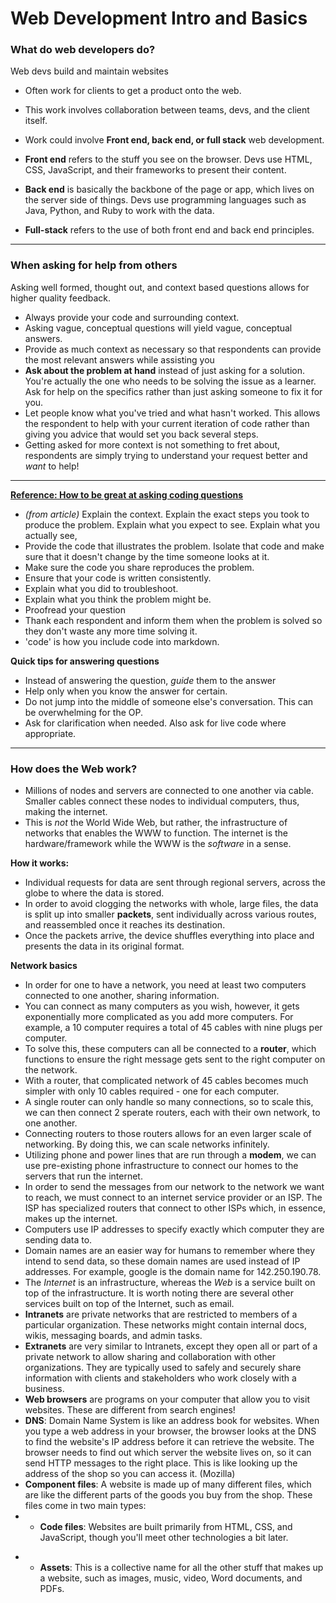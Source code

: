 # Web Development Intro and Basics
### What do web developers do?
Web devs build and maintain websites
* Often work for clients to get a product onto the web. 
* This work involves collaboration between teams, devs, and the client itself.
* Work could involve **Front end, back end, or full stack** web development.

* **Front end** refers to the stuff you see on the browser. Devs use HTML, CSS, JavaScript, and their frameworks to present their content. 
* **Back end** is basically the backbone of the page or app, which lives on the server side of things. Devs use programming languages such as Java, Python, and Ruby to work with the data.
* **Full-stack** refers to the use of both front end and back end principles. 

---

### When asking for help from others
Asking well formed, thought out, and context based questions allows for higher quality feedback.
* Always provide your code and surrounding context. 
* Asking vague, conceptual questions will yield vague, conceptual answers.
* Provide as much context as necessary so that respondents can provide the most relevant answers while assisting you
* **Ask about the problem at hand** instead of just asking for a solution. You're actually the one who needs to be solving the issue as a learner. Ask for help on the specifics rather than just asking someone to fix it for you.
* Let people know what you've tried and what hasn't worked. This allows the respondent to help with your current iteration of code rather than giving you advice that would set you back several steps.
* Getting asked for more context is not something to fret about, respondents are simply trying to understand your request better and *want* to help!

---

**[Reference: How to be great at asking coding questions](https://medium.com/@gordon_zhu/how-to-be-great-at-asking-questions-e37be04d0603)**

* *(from article)* Explain the context. Explain the exact steps you took to produce the problem. Explain what you expect to see. Explain what you actually see,
* Provide the code that illustrates the problem. Isolate that code and make sure that it doesn't change by the time someone looks at it. 
* Make sure the code you share reproduces the problem. 
* Ensure that your code is written consistently. 
* Explain what you did to troubleshoot.
* Explain what you think the problem might be.
* Proofread your question
* Thank each respondent and inform them when the problem is solved so they don't waste any more time solving it.
* 'code' is how you include code into markdown.

**Quick tips for answering questions**
* Instead of answering the question, *guide* them to the answer
*  Help only when you know the answer for certain.
* Do not jump into the middle of someone else's conversation. This can be overwhelming  for the OP.
* Ask for clarification when needed. Also ask for live code where appropriate. 
---
### How does the Web work?
* Millions of nodes and servers are connected to one another via cable. Smaller cables connect these nodes to individual computers, thus, making the internet.
* This is *not* the World Wide Web, but rather, the infrastructure of networks that enables the WWW to function. The internet is the hardware/framework while the WWW is the *software* in a sense.

**How it works:**
- Individual requests for data are sent through regional servers, across the globe to where the data is stored.
- In order to avoid clogging the networks with whole, large files, the data is split up into smaller **packets**, sent individually across various routes, and reassembled once it reaches its destination.
- Once the packets arrive, the device shuffles everything into place and presents the data in its original format.

**Network basics**
* In order for one to have a network, you need at least two computers connected to one another, sharing information. 
* You can connect as many computers as you wish, however, it gets exponentially more complicated as you add more computers. For example, a 10 computer requires a total of 45 cables with nine plugs per computer. 
* To solve this, these computers can all be connected to a **router**, which functions to ensure the right message gets sent to the right computer on the network.
* With a router, that complicated network of 45 cables becomes much simpler with only 10 cables required - one for each computer. 
* A single router can only handle so many connections, so to scale this, we can then connect 2 sperate routers, each with their own network, to one another.
* Connecting routers to those routers allows for an even larger scale of networking. By doing this, we can scale networks infinitely.
* Utilizing phone and power lines that are run through a **modem**, we can use pre-existing phone infrastructure to connect our homes to the servers that run the internet.
* In order to send the messages from our network to the network we want to reach, we must connect to an internet service provider or an ISP. The ISP has specialized routers that connect to other ISPs which, in essence, makes up the internet.
* Computers use IP addresses to specify exactly which computer they are sending data to.
* Domain names are an easier way for humans to remember where they intend to send data, so these domain names are used instead of IP addresses. For example, google is the domain name for 142.250.190.78.
* The _Internet_ is an infrastructure, whereas the _Web_ is a service built on top of the infrastructure. It is worth noting there are several other services built on top of the Internet, such as email.
* **Intranets** are private networks that are restricted to members of a particular organization. These networks might contain internal docs, wikis, messaging boards, and admin tasks. 
* **Extranets** are very similar to Intranets, except they open all or part of a private network to allow sharing and collaboration with other organizations. They are typically used to safely and securely share information with clients and stakeholders who work closely with a business.
* **Web browsers** are programs on your computer that allow you to visit websites. These are different from search engines!
*   **DNS**: Domain Name System is like an address book for websites. When you type a web address in your browser, the browser looks at the DNS to find the website's IP address before it can retrieve the website. The browser needs to find out which server the website lives on, so it can send HTTP messages to the right place. This is like looking up the address of the shop so you can access it. (Mozilla)
* **Component files**: A website is made up of many different files, which are like the different parts of the goods you buy from the shop. These files come in two main types:
* -   **Code files**: Websites are built primarily from HTML, CSS, and JavaScript, though you'll meet other technologies a bit later.
- *  **Assets**: This is a collective name for all the other stuff that makes up a website, such as images, music, video, Word documents, and PDFs.

